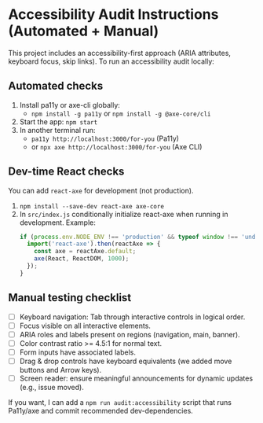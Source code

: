
# Accessibility Audit Instructions (Automated + Manual)

This project includes an accessibility-first approach (ARIA attributes, keyboard focus, skip links). To run an accessibility audit locally:

## Automated checks
1. Install pa11y or axe-cli globally:
   - `npm install -g pa11y` or `npm install -g @axe-core/cli`
2. Start the app: `npm start`
3. In another terminal run:
   - `pa11y http://localhost:3000/for-you`  (Pa11y)
   - or `npx axe http://localhost:3000/for-you` (Axe CLI)

## Dev-time React checks
You can add `react-axe` for development (not production).
1. `npm install --save-dev react-axe axe-core`
2. In `src/index.js` conditionally initialize react-axe when running in development.
   Example:
   ```js
   if (process.env.NODE_ENV !== 'production' && typeof window !== 'undefined') {
     import('react-axe').then(reactAxe => {
       const axe = reactAxe.default;
       axe(React, ReactDOM, 1000);
     });
   }
   ```

## Manual testing checklist
- [ ] Keyboard navigation: Tab through interactive controls in logical order.
- [ ] Focus visible on all interactive elements.
- [ ] ARIA roles and labels present on regions (navigation, main, banner).
- [ ] Color contrast ratio >= 4.5:1 for normal text.
- [ ] Form inputs have associated labels.
- [ ] Drag & drop controls have keyboard equivalents (we added move buttons and Arrow keys).
- [ ] Screen reader: ensure meaningful announcements for dynamic updates (e.g., issue moved).

If you want, I can add a `npm run audit:accessibility` script that runs Pa11y/axe and commit recommended dev-dependencies.
